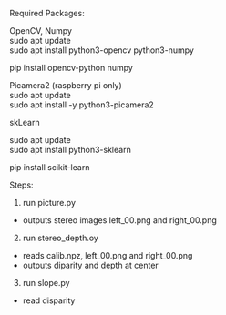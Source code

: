 Required Packages: <br/>

OpenCV, Numpy<br/>
sudo apt update<br/>
sudo apt install python3-opencv python3-numpy<br/>

pip install opencv-python numpy<br/>


Picamera2 (raspberry pi only)<br/>
sudo apt update<br/>
sudo apt install -y python3-picamera2<br/>

skLearn<br/>

sudo apt update<br/>
sudo apt install python3-sklearn<br/>

pip install scikit-learn<br/>

Steps:<br/>
1. run picture.py
  - outputs stereo images left_00.png and right_00.png
2. run stereo_depth.oy
  - reads calib.npz, left_00.png and right_00.png
  - outputs diparity and depth at center
3. run slope.py
  - read disparity
